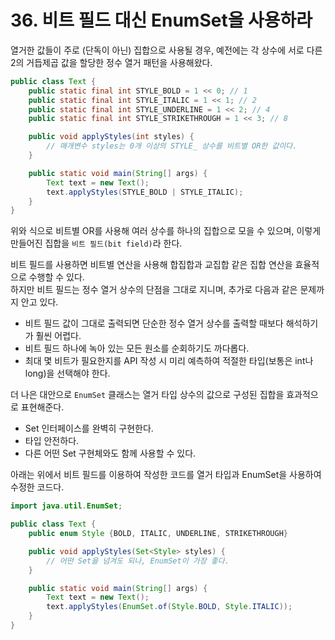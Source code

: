 # 36. 비트 필드 대신 EnumSet을 사용하라

열거한 값들이 주로 (단독이 아닌) 집합으로 사용될 경우, 예전에는 각 상수에 서로 다른 2의 거듭제곱 값을 할당한 정수 열거 패턴을 사용해왔다.

```java
public class Text {
    public static final int STYLE_BOLD = 1 << 0; // 1
    public static final int STYLE_ITALIC = 1 << 1; // 2
    public static final int STYLE_UNDERLINE = 1 << 2; // 4
    public static final int STYLE_STRIKETHROUGH = 1 << 3; // 8

    public void applyStyles(int styles) {
        // 매개변수 styles는 0개 이상의 STYLE_ 상수를 비트별 OR한 값이다.
    }

    public static void main(String[] args) {
        Text text = new Text();
        text.applyStyles(STYLE_BOLD | STYLE_ITALIC);
    }
}
```

위와 식으로 비트별 OR를 사용해 여러 상수를 하나의 집합으로 모을 수 있으며, 이렇게 만들어진 집합을 `비트 필드(bit field)`라 한다.

비트 필드를 사용하면 비트별 연산을 사용해 합집합과 교집합 같은 집합 연산을 효율적으로 수행할 수 있다.  
하지만 비트 필드는 정수 열거 상수의 단점을 그대로 지니며, 추가로 다음과 같은 문제까지 안고 있다.

- 비트 필드 값이 그대로 출력되면 단순한 정수 열거 상수를 출력할 때보다 해석하기가 훨씬 어렵다.
- 비트 필드 하나에 녹아 있는 모든 원소를 순회하기도 까다롭다.
- 최대 몇 비트가 필요한지를 API 작성 시 미리 예측하여 적절한 타입(보통은 int나 long)을 선택해야 한다.

더 나은 대안으로 `EnumSet` 클래스는 열거 타입 상수의 값으로 구성된 집합을 효과적으로 표현해준다.

- Set 인터페이스를 완벽히 구현한다.
- 타입 안전하다.
- 다른 어떤 Set 구현체와도 함께 사용할 수 있다.

아래는 위에서 비트 필드를 이용하여 작성한 코드를 열거 타입과 EnumSet을 사용하여 수정한 코드다.

```java
import java.util.EnumSet;

public class Text {
    public enum Style {BOLD, ITALIC, UNDERLINE, STRIKETHROUGH}

    public void applyStyles(Set<Style> styles) {
        // 어떤 Set을 넘겨도 되나, EnumSet이 가장 좋다.
    }

    public static void main(String[] args) {
        Text text = new Text();
        text.applyStyles(EnumSet.of(Style.BOLD, Style.ITALIC));
    }
}
```
